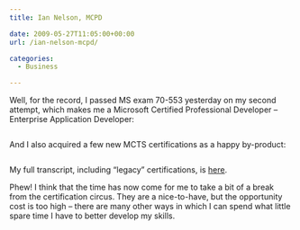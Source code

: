 ```yaml
---
title: Ian Nelson, MCPD

date: 2009-05-27T11:05:00+00:00
url: /ian-nelson-mcpd/

categories:
  - Business

---
```

Well, for the record, I passed MS exam 70-553 yesterday on my second attempt, which makes me a Microsoft Certified Professional Developer – Enterprise Application Developer:<figure class="kg-card kg-image-card">

<img decoding="async" class="kg-image aligncenter" src="https://blog.iannelson.uk/wp-content/uploads/2023/08/MCPD_rgb__506_3.png" alt="" /> </figure> 

And I also acquired a few new MCTS certifications as a happy by-product:<figure class="kg-card kg-image-card">

<img decoding="async" class="kg-image aligncenter" src="https://blog.iannelson.uk/wp-content/uploads/2023/08/MCTS_rgb__513_512_514_507_527_3.png" alt="" /> </figure> 

My full transcript, including “legacy” certifications, is [here][1].

Phew! I think that the time has now come for me to take a bit of a break from the certification circus. They are a nice-to-have, but the opportunity cost is too high – there are many other ways in which I can spend what little spare time I have to better develop my skills.

 [1]: https://blog.iannelson.uk/content/files/MS_Learning_Transcript.pdf